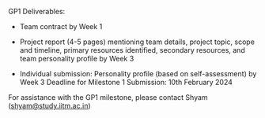 GP1 Deliverables:

- Team contract by Week 1

- Project report (4-5 pages) mentioning team details, project topic, scope and timeline,
  primary resources identified, secondary resources, and team personality profile by Week 3

- Individual submission: Personality profile (based on self-assessment) by Week 3
  Deadline for Milestone 1 Submission: 10th February 2024

For assistance with the GP1 milestone, please contact Shyam (shyam@study.iitm.ac.in)


